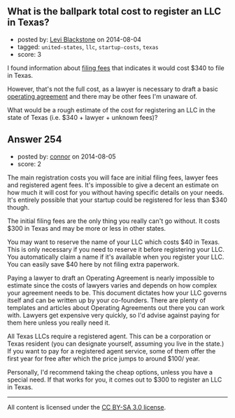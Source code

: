 ## What is the ballpark total cost to register an LLC in Texas?

- posted by: [Levi Blackstone](https://stackexchange.com/users/420597/levi-blackstone) on 2014-08-04
- tagged: `united-states`, `llc`, `startup-costs`, `texas`
- score: 3

<p>I found information about <a href="http://www.nolo.com/legal-encyclopedia/texas-form-llc-31745.html" rel="nofollow">filing fees</a> that indicates it would cost $340 to file in Texas.</p>

<p>However, that's not the full cost, as a lawyer is necessary to draft a basic <a href="http://www.nolo.com/legal-encyclopedia/llc-operating-agreement-30232.html" rel="nofollow">operating agreement</a> and there may be other fees I'm unaware of.</p>

<p>What would be a rough estimate of the cost for registering an LLC in the state of Texas (i.e. $340 + lawyer + unknown fees)?</p>



## Answer 254

- posted by: [connor](https://stackexchange.com/users/392995/connor) on 2014-08-05
- score: 2

<p>The main registration costs you will face are initial filing fees, lawyer fees and registered agent fees. It's impossible to give a decent an estimate on how much it will cost for you without having specific details on your needs. It's entirely possible that your startup could be registered for less than $340 though.</p>

<p>The initial filing fees are the only thing you really can't go without. It costs $300 in Texas and may be more or less in other states. </p>

<p>You may want to reserve the name of your LLC which costs $40 in Texas. This is only necessary if you need to reserve it before registering your LLC. You automatically claim a name if it's available when you register your LLC. You can easily save $40 here by not filing extra paperwork.</p>

<p>Paying a lawyer to draft an Operating Agreement is nearly impossible to estimate since the costs of lawyers varies and depends on how complex your agreement needs to be. This document dictates how your LLC governs itself and can be written up by your co-founders. There are plenty of templates and articles about Operating Agreements out there you can work with. Lawyers get expensive very quickly, so I'd advise against paying for them here unless you really need it.</p>

<p>All Texas LLCs require a registered agent. This can be a corporation or Texas resident (you can designate yourself, assuming you live in the state.) If you want to pay for a registered agent service, some of them offer the first year for free after which the price jumps to around $100/ year.</p>

<p>Personally, I'd recommend taking the cheap options, unless you have a special need. If that works for you, it comes out to $300 to register an LLC in Texas.</p>




---

All content is licensed under the [CC BY-SA 3.0 license](https://creativecommons.org/licenses/by-sa/3.0/).
